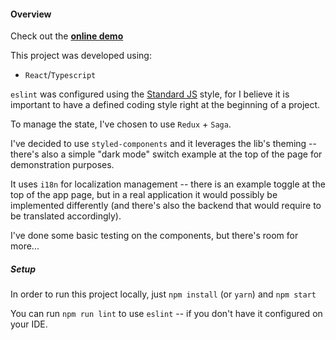 #### Overview

Check out the **[online demo](https://douglaswcamargo.github.io/react-ts-trivia-game/)**

This project was developed using:
- `React`/`Typescript`

`eslint` was configured using the [Standard JS](https://standardjs.com/) style, for I believe it is important to have a defined coding style right at the beginning of a project.

To manage the state, I've chosen to use `Redux` + `Saga`.

I've decided to use `styled-components` and it leverages the lib's theming -- there's also a simple "dark mode" switch example at the top of the page for demonstration purposes.

It uses `i18n` for localization management -- there is an example toggle at the top of the app page, but in a real application it would possibly be implemented differently (and there's also the backend that would require to be translated accordingly).


I've done some basic testing on the components, but there's room for more...

##### Setup

In order to run this project locally, just `npm install` (or `yarn`) and `npm start`

You can run `npm run lint` to use `eslint` -- if you don't have it configured on your IDE.



